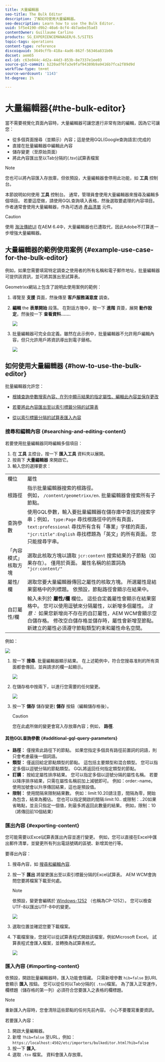 ```yaml
---
title: 大量編輯器
seo-title: The Bulk Editor
description: 了解如何使用大量編輯器。
seo-description: Learn how to use the Bulk Editor.
uuid: 5f5e4190-d9b2-40a6-8cf4-4b7aebe35ad3
contentOwner: Guillaume Carlino
products: SG_EXPERIENCEMANAGER/6.5/SITES
topic-tags: operations
content-type: reference
discoiquuid: 3649cffb-418a-4ad6-862f-56346a831b0b
docset: aem65
exl-id: c63e044c-4d2a-44d3-853b-8e7337e1ee03
source-git-commit: b220adf6fa3e9faf94389b9a9416b7fca2f89d9d
workflow-type: tm+mt
source-wordcount: '1143'
ht-degree: 1%

---
```


# 大量編輯器{#the-bulk-editor}

當不需要視覺化頁面內容時，大量編輯器可讓您進行非常有效的編輯，因為它可讓您：

* 從多個頁面搜尋（並顯示）內容；這是使用GQL(Google查詢語言)完成的
* 直接在批量編輯器中編輯此內容
* 儲存變更（至原始頁面）
* 將此內容匯出至以Tab分隔的(.tsv)試算表檔案

>[!NOTE]
>
>您也可以將內容匯入存放庫，但依預設，大量編輯器會停用此功能，如 **工具** 控制台。

本節說明如何使用 **工具** 控制台。 通常，管理員會使用大量編輯器來搜尋及編輯多個項目。 若要這麼做，請使用GQL查詢填入表格，然後選取要處理的內容項目。 作者通常會使用大量編輯器，作為可透過 [產品清單](/help/sites-authoring/default-components.md#productlist) 元件。

>[!CAUTION]
>
>使用 [淘汰傳統UI](/help/release-notes/deprecated-removed-features.md) 在AEM 6.4中，大量編輯器也已遭取代，因此Adobe不打算進一步增強大量編輯器。

## 大量編輯器的範例使用案例 {#example-use-case-for-the-bulk-editor}

例如，如果您需要填寫特定調查之使用者的所有名稱和電子郵件地址，批量編輯器可提供該資訊，並可將其匯出至試算表。

Geometrixx網站上包含了說明此使用案例的範例：

1. 導覽至 **支援** 頁面，然後傳至 **客戶服務滿意度** 調查。
1. **編輯** the **表單開始** 段落。 在對話方塊中，按一下 **進階** 頁簽，展開 **動作設定**，然後按一下 **查看資料……**.

   ![](assets/custsatsurvey.png)

1. 批量編輯器可完全自定義。雖然在此示例中，批量編輯器不允許用戶編輯內容，但只允許用戶將資訊導出到電子錶格。

   ![](assets/bulkeditor.png)

## 如何使用大量編輯器 {#how-to-use-the-bulk-editor}

批量編輯器允許您：

* [根據查詢參數搜索內容、在列中顯示結果的指定屬性、編輯此內容並保存更改](#searching-and-editing-content)
* [若要將此內容匯出至以索引標籤分隔的試算表](#exporting-content)

* [從以索引標籤分隔的試算表匯入內容](#importing-content)

### 搜尋和編輯內容 {#searching-and-editing-content}

若要使用批量編輯器同時編輯多個項目：

1. 在 **工具** 主控台，按一下 **匯入工具** 資料夾以展開。
1. 按兩下 **大量編輯器** 來開啟它。
1. 輸入您的選擇要求：

<table>
 <tbody>
  <tr>
   <td>欄位</td>
   <td>屬性</td>
  </tr>
  <tr>
   <td>根路徑</td>
   <td>指示批量編輯器搜索的根路徑。<br /> 例如， <code>/content/geometrixx/en</code>. 批量編輯器會搜索所有子節點。</td>
  </tr>
  <tr>
   <td>查詢參數</td>
   <td>使用GQL參數，輸入要批量編輯器在儲存庫中查找的搜索字串；例如， <code>type:Page</code> 尋找根路徑中的所有頁面， <code>text:professional</code> 尋找所有含有「專業」字樣的頁面， <code>"jcr:title":English</code> 尋找標題為「英文」的所有頁面。 您只能搜尋字串。</td>
  </tr>
  <tr>
   <td>「內容模式」核取方塊</td>
   <td>選取此核取方塊以讀取 <code>jcr:content</code> 搜索結果的子節點（如果存在）。 僅用於頁面。 屬性名稱的前置詞為 <code>"jcr:content/"</code></td>
  </tr>
  <tr>
   <td>屬性/欄</td>
   <td>選取您要大量編輯器傳回之屬性的核取方塊。 所選屬性是結果窗格中的列標題。 依預設，節點路徑會顯示在結果中。</td>
  </tr>
  <tr>
   <td>自訂屬性/欄</td>
   <td>輸入未列於 <strong>屬性/欄</strong> 欄位。 這些自定義屬性會顯示在結果窗格中。 您可以使用逗號來分隔屬性，以新增多個屬性。 <i>注意：</i> 如果您新增尚不存在的自訂屬性，AEM WCM會顯示空白儲存格。 修改空白儲存格並儲存時，屬性會新增至節點。 新建立的屬性必須遵守節點類型約束和屬性命名空間。</td>
  </tr>
 </tbody>
</table>

例如：

![](assets/searchfilter.png)

1. 按一下 **搜尋**. 批量編輯器顯示結果。
在上述範例中，符合您搜尋准則的所有頁面都會傳回，並與請求的欄一起顯示。

   ![](assets/chlimage_1-39.png)

1. 在儲存格中按兩下，以進行您需要的任何變更。

   ![](assets/srchresultedit.png)

1. 按一下 **儲存** 儲存變更( **儲存** 按鈕（編輯儲存格後）。

   >[!CAUTION]
   >
   >您在此處所做的變更會寫入存放庫內容；例如， **路徑**.

#### 其他GQL查詢參數 {#additional-gql-query-parameters}

* **路徑：** 僅搜索此路徑下的節點。 如果您指定多個具有路徑前置詞的詞語，則只會考慮最後一個詞語。
* **類型：** 僅返回給定節點類型的節點。 這包括主要類型和混合類型。 您可以指定多個以逗號分隔的節點類型。 GQL將返回任何指定類型的節點。
* **訂購：** 按給定屬性排序結果。 您可以指定多個以逗號分隔的屬性名稱。 若要以降序排序結果，只需在屬性名稱前加上減號即可。 例如：order:-name。 使用加號會以升序傳回結果，這也是預設值。
* **限制：** 使用間隔來限制結果數。 例如：limit:10.20請注意，間隔為零，開始為包含，結束為獨佔。 您也可以指定開啟的間隔:limit:10.. 或限制：..20如果省略點，並且只指定一個值，則最多將返回此數量的結果。 例如，限制：10（將傳回前10個結果）

### 匯出內容 {#exporting-content}

您可能需要以Excel試算表匯出內容並進行變更。 例如，您可以直接在Excel中匯出郵件清單，並變更所有列出電話號碼的區號、新增其他行等。

要導出內容：

1. 搜尋內容，如 [搜尋和編輯內容](#searching-and-editing-content).
1. 按一下 **匯出** 將變更匯出至以索引標籤分隔的Excel試算表。 AEM WCM會詢問您要將檔案下載至何處。

   >[!NOTE]
   >
   >依預設，變更會編碼於 [Windows-1252](https://en.wikipedia.org/wiki/Windows-1252) （也稱為CP-1252）。 您可以檢查UTF-8以匯出UTF-8中的變更。

   ![](assets/srchrsesultexport.png)

1. 選取位置並確認您要下載檔案。
1. 下載檔案後，您就可以從試算表程式開啟該檔案，例如Microsoft Excel。 試算表程式會匯入檔案，並轉換為試算表格式。

   ![](assets/exportinexcel.png)

### 匯入內容 {#importing-content}

依預設，開啟批量編輯器時，匯入功能會隱藏。 只需新增參數 `hib=false` 到URL會顯示 **匯入** 按鈕。 您可以從任何以Tab分隔的( `.tsv`)檔案。 為了匯入正常運作，欄標題（儲存格的第一列）必須符合您要匯入之表格的欄標題。

>[!NOTE]
>
>重新匯入內容時，您會清除這些節點的任何先前內容。 小心不要覆寫重要資訊。

若要匯入內容：

1. 開啟大量編輯器。
1. 新增 `?hib=false` 至URL，例如：
   `https://localhost:4502/etc/importers/bulkeditor.html?hib=false`
1. 按一下 **匯入**.
1. 選取 `.tsv` 檔案。 資料會匯入存放庫。
